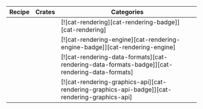| Recipe | Crates | Categories |
|--------|--------|------------|
|  |  | [![cat-rendering][cat-rendering-badge]][cat-rendering] |
|  |  | [![cat-rendering-engine][cat-rendering-engine-badge]][cat-rendering-engine] |
|  |  | [![cat-rendering-data-formats][cat-rendering-data-formats-badge]][cat-rendering-data-formats] |
|  |  | [![cat-rendering-graphics-api][cat-rendering-graphics-api-badge]][cat-rendering-graphics-api] |
